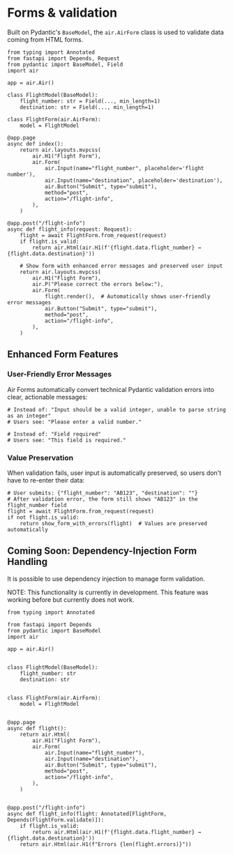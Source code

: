 # Forms & validation

Built on Pydantic's `BaseModel`, the `air.AirForm` class is used to validate data coming from HTML forms.

```
from typing import Annotated
from fastapi import Depends, Request
from pydantic import BaseModel, Field
import air

app = air.Air()

class FlightModel(BaseModel):
    flight_number: str = Field(..., min_length=1)
    destination: str = Field(..., min_length=1)

class FlightForm(air.AirForm):
    model = FlightModel

@app.page
async def index():
    return air.layouts.mvpcss(
        air.H1("Flight Form"),
        air.Form(
            air.Input(name="flight_number", placeholder='flight number'),
            air.Input(name="destination", placeholder='destination'),
            air.Button("Submit", type="submit"),
            method="post",
            action="/flight-info",
        ),
    )

@app.post("/flight-info")
async def flight_info(request: Request):
    flight = await FlightForm.from_request(request)
    if flight.is_valid:
        return air.Html(air.H1(f'{flight.data.flight_number} → {flight.data.destination}'))

    # Show form with enhanced error messages and preserved user input
    return air.layouts.mvpcss(
        air.H1("Flight Form"),
        air.P("Please correct the errors below:"),
        air.Form(
            flight.render(),  # Automatically shows user-friendly error messages
            air.Button("Submit", type="submit"),
            method="post",
            action="/flight-info",
        ),
    )
```

## Enhanced Form Features

### User-Friendly Error Messages

Air Forms automatically convert technical Pydantic validation errors into clear, actionable messages:

```
# Instead of: "Input should be a valid integer, unable to parse string as an integer"
# Users see: "Please enter a valid number."

# Instead of: "Field required"
# Users see: "This field is required."
```

### Value Preservation

When validation fails, user input is automatically preserved, so users don't have to re-enter their data:

```
# User submits: {"flight_number": "AB123", "destination": ""}
# After validation error, the form still shows "AB123" in the flight_number field
flight = await FlightForm.from_request(request)
if not flight.is_valid:
    return show_form_with_errors(flight)  # Values are preserved automatically
```

## Coming Soon: Dependency-Injection Form Handling

It is possible to use dependency injection to manage form validation.

NOTE: This functionality is currently in development. This feature was working before but currently does not work.

```
from typing import Annotated

from fastapi import Depends
from pydantic import BaseModel
import air

app = air.Air()


class FlightModel(BaseModel):
    flight_number: str
    destination: str


class FlightForm(air.AirForm):
    model = FlightModel


@app.page
async def flight():
    return air.Html(
        air.H1("Flight Form"),
        air.Form(
            air.Input(name="flight_number"),
            air.Input(name="destination"),
            air.Button("Submit", type="submit"),
            method="post",
            action="/flight-info",
        ),
    )


@app.post("/flight-info")
async def flight_info(flight: Annotated[FlightForm, Depends(FlightForm.validate)]):
    if flight.is_valid:
        return air.Html(air.H1(f'{flight.data.flight_number} → {flight.data.destination}'))
    return air.Html(air.H1(f"Errors {len(flight.errors)}"))
```
